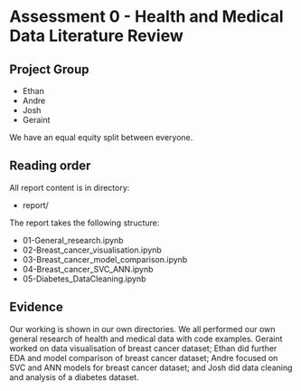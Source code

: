 # Assessment 0 - Health and Medical Data Literature Review

## Project Group
* Ethan
* Andre
* Josh
* Geraint

We have an equal equity split between everyone.

## Reading order

All report content is in directory:
* report/

The report takes the following structure:
* 01-General_research.ipynb
* 02-Breast_cancer_visualisation.ipynb
* 03-Breast_cancer_model_comparison.ipynb
* 04-Breast_cancer_SVC_ANN.ipynb
* 05-Diabetes_DataCleaning.ipynb

## Evidence

Our working is shown in our own directories. We all performed our own general research of health and medical data with code examples. Geraint worked on data visualisation of breast cancer dataset; Ethan did further EDA and model comparison of breast cancer dataset; Andre focused on SVC and ANN models for breast cancer dataset; and Josh did data cleaning and analysis of a diabetes dataset.
